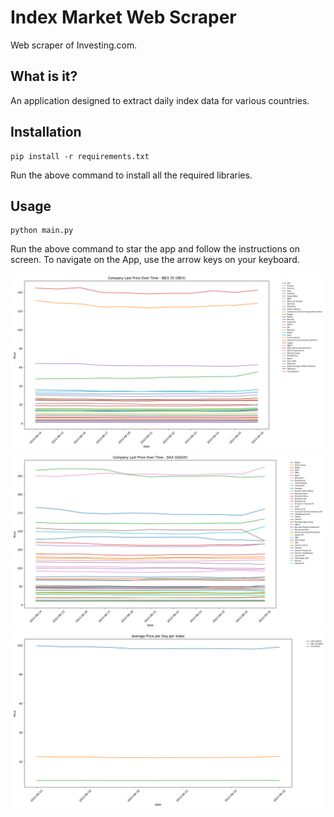 # Index Market Web Scraper

Web scraper of Investing.com.

## What is it?

An application designed to extract daily index data for various countries.

## Installation

```shell
pip install -r requirements.txt
```
Run the above command to install all the required libraries.

## Usage

```shell
python main.py
```

Run the above command to star the app and follow the instructions on screen. 
To navigate on the App, use the arrow keys on your keyboard.

![](ibex35.png)
![](dax.png)
![](comparison.png)
